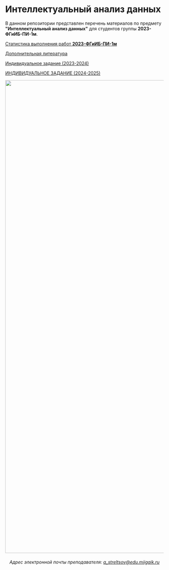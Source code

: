 # Интеллектуальный анализ данных

В данном репозитории представлен перечень материалов по предмету **"Интеллектуальный анализ данных"** для студентов группы **2023-ФГиИБ-ПИ-1м**.

[Статистика выполнения работ **2023-ФГиИБ-ПИ-1м**](https://docs.google.com/spreadsheets/d/1WRJnxZSJh88zuMht73nq2yUTefZHyAh2ehw-FnQSAAQ/edit?gid=1761023625#gid=1761023625)  

[Дополнительная литература](https://cloud.mail.ru/public/veX3/Aasf7g7U8)

[Индивидуальное задание (2023-2024)](https://colab.research.google.com/drive/1MoAUgcCaWWJ-c-Rq7Gcc1QmC_PYnyPVd?usp=sharing)

[ИНДИВИДУАЛЬНОЕ ЗАДАНИЕ (2024-2025)](https://colab.research.google.com/drive/1IIE3vV2Vks1J2GCi9-psqR-sbJ_FUhoA?usp=sharing)

<div id="header" align="center">
<!--   <img src="https://i.gifer.com/74pZ.gif" width="150"/> -->
  <img src="https://i.pinimg.com/originals/fb/47/4b/fb474b70b4092f95c379e633ca58d27c.gif" width="1500"/>
<!--   <img src="https://media0.giphy.com/media/v1.Y2lkPTc5MGI3NjExdGdoYmNtamZybXRldXU4bjI0ZnFienhodnVtZHVqbzVvNTJ4MXdxYiZlcD12MV9pbnRlcm5hbF9naWZfYnlfaWQmY3Q9Zw/UcK7JalnjCz0k/giphy.gif" width="125"/>
</div> -->

###### Адрес электронной почты преподавателя: a_streltsov@edu.miigaik.ru
